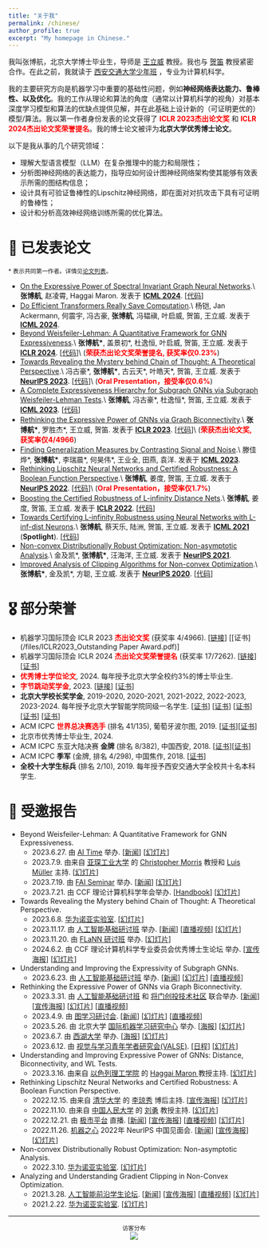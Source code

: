 ```yaml
---
title: "关于我"
permalink: /chinese/
author_profile: true
excerpt: "My homepage in Chinese."
---
```


我叫张博航，北京大学博士毕业生，导师是 [王立威](http://www.liweiwang-pku.com/) 教授。我也与 [贺笛](dihe-pku.github.io/) 教授紧密合作。在此之前，我就读于 [西安交通大学少年班](https://baike.baidu.com/item/%E8%A5%BF%E5%AE%89%E4%BA%A4%E9%80%9A%E5%A4%A7%E5%AD%A6%E5%B0%91%E5%B9%B4%E7%8F%AD/58501505) ，专业为计算机科学。

我的主要研究方向是机器学习中重要的基础性问题，例如**神经网络表达能力、鲁棒性、以及优化**。我的工作从理论和算法的角度（通常以计算机科学的视角）对基本深度学习模型和算法的优缺点提供见解，并在此基础上设计新的（可证明更优的）模型/算法。我以第一作者身份发表的论文获得了 **<font color=red>ICLR 2023杰出论文奖</font>** 和 **<font color=red>ICLR 2024杰出论文奖荣誉提名</font>**。我的博士论文被评为**北京大学优秀博士论文**。

以下是我从事的几个研究领域：

* 理解大型语言模型（LLM）在复杂推理中的能力和局限性；
* 分析图神经网络的表达能力，指导应如何设计图神经网络架构使其能够有效表示所需的图结构信息；
* 设计具有可验证鲁棒性的Lipschitz神经网络，即在面对对抗攻击下具有可证明的鲁棒性；
* 设计和分析高效神经网络训练所需的优化算法。


📝 已发表论文
======
<sub>\* 表示共同第一作者。详情见[论文列表](/publications/)。</sub>

* [On the Expressive Power of Spectral Invariant Graph Neural Networks](https://arxiv.org/abs/2406.04336).\\
**张博航**, 赵凌霄, Haggai Maron. 发表于 [**ICML 2024**](https://icml.cc//Conferences/2024). \[[代码](https://github.com/LingxiaoShawn/EPNN-Experiments)\]
* [Do Efficient Transformers Really Save Computation](https://arxiv.org/abs/2402.13934).\\
杨铠, Jan Ackermann, 何震宇, 冯古豪, **张博航**, 冯韫禛, 叶启威, 贺笛, 王立威. 发表于 [**ICML 2024**](https://icml.cc//Conferences/2024).
* [Beyond Weisfeiler-Lehman: A Quantitative Framework for GNN Expressiveness](https://arxiv.org/abs/2401.08514).\\
**张博航\***, 盖景初\*, 杜逸恒, 叶启威, 贺笛, 王立威. 发表于 [**ICLR 2024**](https://iclr.cc//Conferences/2024). \[[代码](https://github.com/subgraph23/homomorphism-expressivity)\]\\
(**<font color=red>荣获杰出论文奖荣誉提名, 获奖率仅0.23%</font>**)
* [Towards Revealing the Mystery behind Chain of Thought: A Theoretical Perspective](https://arxiv.org/abs/2305.15408).\\
冯古豪\*, **张博航\***, 古云天\*, 叶皓天\*, 贺笛, 王立威. 发表于 [**NeurIPS 2023**](https://nips.cc//Conferences/2023). \[[代码](https://github.com/guyuntian/CoT\_benchmark)\]\\
(**<font color=red>Oral Presentation，接受率仅0.6%</font>**)
* [A Complete Expressiveness Hierarchy for Subgraph GNNs via Subgraph Weisfeiler-Lehman Tests](https://arxiv.org/abs/2302.07090).\\
**张博航**, 冯古豪\*, 杜逸恒\*, 贺笛, 王立威. 发表于 [**ICML 2023**](https://icml.cc//Conferences/2023). \[[代码](https://github.com/subgraph23/SWL)\]
* [Rethinking the Expressive Power of GNNs via Graph Biconnectivity](https://arxiv.org/abs/2301.09505).\\
**张博航\***, 罗胜杰\*, 王立威, 贺笛. 发表于 [**ICLR 2023**](https://iclr.cc//Conferences/2023). \[[代码](https://github.com/lsj2408/Graphormer-GD)\]\\
(**<font color=red>荣获杰出论文奖, 获奖率仅4/4966</font>**)
* [Finding Generalization Measures by Contrasting Signal and Noise](https://proceedings.mlr.press/v202/teng23a/teng23a.pdf).\\
滕佳烨\*, **张博航\***, 李瑞晨\*, 何昊伟\*, 王业全, 田燕, 袁洋. 发表于 [**ICML 2023**](https://icml.cc//Conferences/2023).
* [Rethinking Lipschitz Neural Networks and Certified Robustness: A Boolean Function Perspective](https://arxiv.org/abs/2210.01787).\\
**张博航**, 姜度, 贺笛, 王立威. 发表于 [**NeurIPS 2022**](https://nips.cc/Conferences/2022). \[[代码](https://github.com/zbh2047/SortNet)\]\\
(**<font color=red>Oral Presentation，接受率仅1.7%</font>**)
* [Boosting the Certified Robustness of L-infinity Distance Nets](https://arxiv.org/abs/2110.06850).\\
**张博航**, 姜度, 贺笛, 王立威. 发表于 [**ICLR 2022**](https://iclr.cc/Conferences/2022). \[[代码](https://github.com/zbh2047/L_inf-dist-net-v2)\]
* [Towards Certifying L-infinity Robustness using Neural Networks with L-inf-dist Neurons](https://arxiv.org/abs/2102.05363).\\
**张博航**, 蔡天乐, 陆洲, 贺笛, 王立威. 发表于 [**ICML 2021**](https://icml.cc/Conferences/2021)  (**Spotlight**). \[[代码](https://github.com/zbh2047/L_inf-dist-net)\]
* [Non-convex Distributionally Robust Optimization: Non-asymptotic Analysis](https://arxiv.org/abs/2110.12459).\\
金及凯\*, **张博航\***, 汪海洋, 王立威. 发表于 [**NeurIPS 2021**](https://nips.cc/Conferences/2021).
* [Improved Analysis of Clipping Algorithms for Non-convex Optimization](https://arxiv.org/abs/2010.02519).\\
**张博航\***, 金及凯\*, 方聪, 王立威. 发表于 [**NeurIPS 2020**](https://nips.cc/Conferences/2020). \[[代码](https://github.com/zbh2047/clipping-algorithms)\]

🎖 部分荣誉
======
* 机器学习国际顶会 ICLR 2023 **<font color=red>杰出论文奖</font>** (获奖率 4/4966). \[[链接](https://blog.iclr.cc/2023/03/21/announcing-the-iclr-2023-outstanding-paper-award-recipients/)\] \[[证书](/files/ICLR2023_Outstanding Paper Award.pdf)\]
* 机器学习国际顶会 ICLR 2024 **<font color=red>杰出论文奖荣誉提名</font>** (获奖率 17/7262). 
\[[链接](https://blog.iclr.cc/2024/05/06/iclr-2024-outstanding-paper-awards/)\] \[[证书](/files/ICLR2024_Outstanding_Paper_Award_Honorable_Mention.pdf)\]
* **<font color=red>优秀博士学位论文</font>**, 2024. 每年授予北京大学全校约3%的博士毕业生. 
* **<font color=red>字节跳动奖学金</font>**, 2023.  \[[链接](https://ur.bytedance.com/scholarship)\] \[[证书](/files/bytedance_scholarship.jpg)\]
* **北京大学校长奖学金**, 2019-2020, 2020-2021, 2021-2022, 2022-2023, 2023-2024. 每年授予北京大学智能学院同级一名学生. \[[证书](/files/PrincipalScholarship1.pdf)\] \[[证书](/files/PrincipalScholarship2.pdf)\] \[[证书](/files/PrincipalScholarship3.pdf)\] \[[证书](/files/PrincipalScholarship4.pdf)\] \[[证书](/files/PrincipalScholarship5.pdf)\] 
* ACM ICPC **<font color=red>世界总决赛选手</font>** (排名 41/135), 葡萄牙波尔图, 2019. \[[证书](/files/WorldFinalCertificate.pdf)\]\[[证书](/files/WorldFinalCertificateIndividual.pdf)\]
* 北京市优秀博士毕业生, 2024.
* ACM ICPC 东亚大陆决赛 **金牌** (排名 8/382), 中国西安, 2018. \[[证书](/files/ECFinalCertificateTeam.pdf)\]\[[证书](/files/ECFinalCertificate.pdf)\]
* ACM ICPC **季军** (金牌, 排名 4/298), 中国焦作, 2018. \[[证书](/files/JiaozuoCertificate.pdf)\]
* **全校十大学生标兵** (排名 2/10), 2019. 每年授予西安交通大学全校共十名本科学生.

💬 受邀报告
======
* Beyond Weisfeiler-Lehman: A Quantitative Framework for GNN Expressiveness.
  * 2023.6.27. 由 [AI Time](https://www.aitime.cn/) 举办. \[[新闻](https://mp.weixin.qq.com/s/akbf-vBvk5xe48sxJQf8qQ)\] \[[幻灯片](/files/Homomorphism_Slides.pdf)\]
  * 2023.7.9. 由来自 [亚琛工业大学](https://www.rwth-aachen.de/go/id/a/?lidx=1) 的 [Christopher Morris](https://chrsmrrs.github.io/) 教授和 [Luis Müller](https://luis-mueller.github.io/) 主持. \[[幻灯片](/files/Homomorphism_Slides.pdf)\]
  * 2023.7.19. 由 [FAI Seminar](https://www.tengjiaye.com/seminar.html) 举办. \[[新闻](https://mp.weixin.qq.com/s/Pih8KXORGTTWsbvVsAxR4Q)\] \[[幻灯片](/files/Homomorphism_Slides.pdf)\] 
  * 2023.7.21. 由 CCF 理论计算机科学年会举办. \[[Handbook](/files/CCFHandbook.pdf)\] \[[幻灯片](/files/Homomorphism_Slides.pdf)\]
* Towards Revealing the Mystery behind Chain of Thought: A Theoretical Perspective.
  * 2023.6.8. [华为诺亚实验室](https://noahlab.com.hk/#/home). \[[幻灯片](/files/CoT_Slides.pdf)\] 
  * 2023.11.17. 由 [人工智能基础研讨班](https://www.tengjiaye.com/seminar.html) 举办. \[[新闻](https://mp.weixin.qq.com/s/e4-OUD3Cu3fzOeTxx6McgQ)\] \[[直播视频]( https://www.bilibili.com/video/BV1c34y1w7ZW/?spm_id_from=333.337.search-card.all.click&vd_source=179a815a9dd528a94cf613842a0ec9f1)\] \[[幻灯片](/files/CoT_Slides.pdf)\] 
  * 2023.11.20. 由 [FLaNN 研讨班](https://flann.super.site/) 举办. \[[幻灯片](/files/CoT_Slides.pdf)\] 
  * 2024.6.2. 由 CCF 理论计算机科学专业委员会优秀博士生论坛 举办. \[[宣传海报](/files/CoT_CCF_talk.jpg)\] \[[幻灯片](/files/CoT_Slides_with_ICML.pdf)\] 
* Understanding and Improving the Expressivity of Subgraph GNNs.
  * 2023.6.23. 由 [人工智能基础研讨班](https://www.tengjiaye.com/seminar.html) 举办. \[[新闻](https://mp.weixin.qq.com/s/YWJjbyzDPtKdFEDDyPE_NA)\] \[[幻灯片](/files/Subgraph_GNN_Slides.pdf)\] \[[直播视频](https://www.bilibili.com/video/BV1gk4y1u722/?spm_id_from=333.999.0.0&vd_source=179a815a9dd528a94cf613842a0ec9f1)\]
* Rethinking the Expressive Power of GNNs via Graph Biconnectivity.
  * 2023.3.31. 由 [人工智能基础研讨班](https://www.tengjiaye.com/seminar.html) 和 [将门创投技术社区](https://www.techbeat.net/) 联合举办. \[[新闻](https://mp.weixin.qq.com/s/3BRwICsdcp_8PI1wAADUJQ)\] \[[宣传海报](/files/Jiangmen.png)\] \[[幻灯片](/files/GNN_Slides_ICLR.pdf)\] \[[直播视频](https://www.bilibili.com/video/BV1WN411N7JY/?spm_id_from=pageDriver&vd_source=179a815a9dd528a94cf613842a0ec9f1)\]
  * 2023.4.9. 由 [图学习研讨会](https://mp.weixin.qq.com/s/Q8Z1iQOJUyC6Tfxq2WIuLg). \[[新闻](https://mp.weixin.qq.com/s/Q8Z1iQOJUyC6Tfxq2WIuLg)\] \[[幻灯片](/files/GNN_Slides_ICLR.pdf)\] \[[直播视频](https://www.bilibili.com/video/BV1X24y1w7zw/?spm_id_from=333.999.0.0&vd_source=179a815a9dd528a94cf613842a0ec9f1)\]
  * 2023.5.26. 由 北京大学 [国际机器学习研究中心](https://cmlr.pku.edu.cn/) 举办. \[[海报](/files/CMLR.jpg)\] [[幻灯片](/files/GNN_Slides_ICLR.pdf)\] 
  * 2023.6.7. 由 [西湖大学](https://en.westlake.edu.cn/) 举办. \[[海报](/files/WestLake.jpg)\] \[[幻灯片](/files/GNN_Slides_ICLR.pdf)\] 
  * 2023.6.12. 由 [视觉与学习青年学者研究会(VALSE)](http://valser.org/). \[[日程](http://valser.org/2023/#/program)\] \[[幻灯片](/files/GNN_VALSE_Slides.pdf)\] 
* Understanding and Improving Expressive Power of GNNs: Distance, Biconnectivity, and WL Tests.
  * 2023.3.16. 由来自 [以色列理工学院](https://vee.technion.ac.il/) 的 [Haggai Maron ](https://haggaim.github.io/) 教授主持. \[[幻灯片](/files/GNN_Slides.pdf)\]
* Rethinking Lipschitz Neural Networks and Certified Robustness: A Boolean Function Perspective.
  * 2022.12.15. 由来自 [清华大学](https://www.tsinghua.edu.cn/en/) 的 [李琼秀](https://sites.google.com/view/qiongxiuli/home) 博后主持. \[[宣传海报](/files/Qiongxiu2022.jpg)\] \[[幻灯片](/files/Lipschitz_Slides.pdf)\]
  * 2022.11.10. 由来自 [中国人民大学](https://www.ruc.edu.cn/en) 的 [刘勇](https://liuyonggsai.github.io/) 教授主持. \[[幻灯片](/files/Lipschitz_Slides.pdf)\]
  * 2022.12.21. 由 [极市平台](https://www.cvmart.net/) 直播. \[[新闻](https://mp.weixin.qq.com/s/njTtGhXAWmG-QGo-owxseQ)\] \[[宣传海报](/files/CVMart22.png)\] \[[直播视频](https://www.bilibili.com/video/BV1FK411q7RK/?spm_id_from=333.999.0.0&vd_source=179a815a9dd528a94cf613842a0ec9f1)\] \[[幻灯片](/files/Lipschitz_Slides.pdf)\]
  * 2022.11.26. [机器之心](https://www.jiqizhixin.com/) 2022年 NeurIPS 中国见面会. \[[新闻](https://mp.weixin.qq.com/s/d47O9EqWFKq5vdnHTi84gA)\] \[[宣传海报](/files/NeurIPS2022Meetup.jfif)\] \[[幻灯片](/files/Lipschitz_Slides.pdf)\]
* Non-convex Distributionally Robust Optimization: Non-asymptotic Analysis.
  * 2022.3.10. [华为诺亚实验室](https://noahlab.com.hk/#/home). \[[幻灯片](/files/DRO_Slides.pdf)\]
* Analyzing and Understanding Gradient Clipping in Non-Convex Optimization.
  * 2021.3.28. [人工智能前沿学生论坛](https://bbs.sffai.com/). \[[新闻](https://mp.weixin.qq.com/s/wYPkPTu31gKHh3TKenTbfQ)\] \[[宣传海报](/files/SFFAI2021.png)\]  \[[直播视频](https://www.bilibili.com/video/BV1ir4y117Z8/?spm_id_from=333.337.search-card.all.click&vd_source=179a815a9dd528a94cf613842a0ec9f1)\] \[[幻灯片](/files/Clipping_Slides.pdf)\]
  * 2021.2.22. [华为诺亚实验室](https://noahlab.com.hk/#/home). \[[幻灯片](/files/Clipping_Slides.pdf)\]

---
<center><sub>访客分布 </sub></center>

<center>
<a href='https://clustrmaps.com/site/1bnbv'  title='Visit tracker'><img src='//clustrmaps.com/map_v2.png?cl=6e799f&w=600&t=tt&d=g5Aslr0Ib3K9apqhyZbqykrtT9i1UzDxN64dEOprFLE&co=ffffff&ct=202020'/></a>
</center>